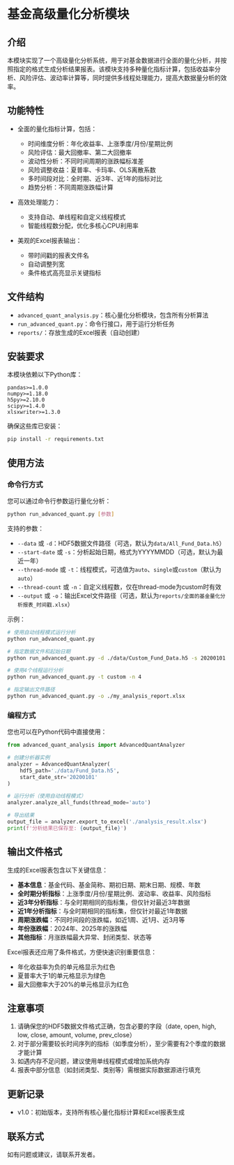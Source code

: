 # 基金高级量化分析模块

## 介绍

本模块实现了一个高级量化分析系统，用于对基金数据进行全面的量化分析，并按照指定的格式生成分析结果报表。该模块支持多种量化指标计算，包括收益率分析、风险评估、波动率计算等，同时提供多线程处理能力，提高大数据量分析的效率。

## 功能特性

- 全面的量化指标计算，包括：
  - 时间维度分析：年化收益率、上涨季度/月份/星期比例
  - 风险评估：最大回撤率、第二大回撤率
  - 波动性分析：不同时间周期的涨跌幅标准差
  - 风险调整收益：夏普率、卡玛率、OLS离散系数
  - 多时间段对比：全时期、近3年、近1年的指标对比
  - 趋势分析：不同周期涨跌幅计算

- 高效处理能力：
  - 支持自动、单线程和自定义线程模式
  - 智能线程数分配，优化多核心CPU利用率

- 美观的Excel报表输出：
  - 带时间戳的报表文件名
  - 自动调整列宽
  - 条件格式高亮显示关键指标

## 文件结构

- `advanced_quant_analysis.py`：核心量化分析模块，包含所有分析算法
- `run_advanced_quant.py`：命令行接口，用于运行分析任务
- `reports/`：存放生成的Excel报表（自动创建）

## 安装要求

本模块依赖以下Python库：

```
pandas>=1.0.0
numpy>=1.18.0
h5py>=2.10.0
scipy>=1.4.0
xlsxwriter>=1.3.0
```

确保这些库已安装：

```bash
pip install -r requirements.txt
```

## 使用方法

### 命令行方式

您可以通过命令行参数运行量化分析：

```bash
python run_advanced_quant.py [参数]
```

支持的参数：

- `--data` 或 `-d`：HDF5数据文件路径（可选，默认为`data/All_Fund_Data.h5`）
- `--start-date` 或 `-s`：分析起始日期，格式为YYYYMMDD（可选，默认为最近一年）
- `--thread-mode` 或 `-t`：线程模式，可选值为`auto`、`single`或`custom`（默认为`auto`）
- `--thread-count` 或 `-n`：自定义线程数，仅在thread-mode为custom时有效
- `--output` 或 `-o`：输出Excel文件路径（可选，默认为`reports/全面的基金量化分析报表_时间戳.xlsx`）

示例：

```bash
# 使用自动线程模式运行分析
python run_advanced_quant.py

# 指定数据文件和起始日期
python run_advanced_quant.py -d ./data/Custom_Fund_Data.h5 -s 20200101

# 使用4个线程运行分析
python run_advanced_quant.py -t custom -n 4

# 指定输出文件路径
python run_advanced_quant.py -o ./my_analysis_report.xlsx
```

### 编程方式

您也可以在Python代码中直接使用：

```python
from advanced_quant_analysis import AdvancedQuantAnalyzer

# 创建分析器实例
analyzer = AdvancedQuantAnalyzer(
    hdf5_path='./data/Fund_Data.h5',
    start_date_str='20200101'
)

# 运行分析（使用自动线程模式）
analyzer.analyze_all_funds(thread_mode='auto')

# 导出结果
output_file = analyzer.export_to_excel('./analysis_result.xlsx')
print(f'分析结果已保存至: {output_file}')
```

## 输出文件格式

生成的Excel报表包含以下关键信息：

- **基本信息**：基金代码、基金简称、期初日期、期末日期、规模、年数
- **全时期分析指标**：上涨季度/月份/星期比例、波动率、收益率、风险指标
- **近3年分析指标**：与全时期相同的指标集，但仅针对最近3年数据
- **近1年分析指标**：与全时期相同的指标集，但仅针对最近1年数据
- **周期涨跌幅**：不同时间段的涨跌幅，如近1周、近1月、近3月等
- **年份涨跌幅**：2024年、2025年的涨跌幅
- **其他指标**：月涨跌幅最大异常、封闭类型、状态等

Excel报表还应用了条件格式，方便快速识别重要信息：
- 年化收益率为负的单元格显示为红色
- 夏普率大于1的单元格显示为绿色
- 最大回撤率大于20%的单元格显示为红色

## 注意事项

1. 请确保您的HDF5数据文件格式正确，包含必要的字段（date, open, high, low, close, amount, volume, prev_close）
2. 对于部分需要较长时间序列的指标（如季度分析），至少需要有2个季度的数据才能计算
3. 如遇内存不足问题，建议使用单线程模式或增加系统内存
4. 报表中部分信息（如封闭类型、类别等）需根据实际数据源进行填充

## 更新记录

- v1.0：初始版本，支持所有核心量化指标计算和Excel报表生成

## 联系方式

如有问题或建议，请联系开发者。